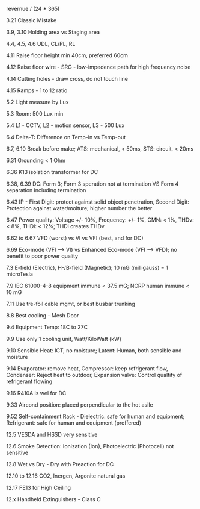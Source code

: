 revernue / (24 * 365)

3.21             Classic Mistake

3.9, 3.10        Holding area vs Staging area

4.4, 4.5, 4.6    UDL, CL/PL, RL

4.11             Raise floor height min 40cm, preferred 60cm

4.12             Raise floor wire - SRG - low-impedence path for high frequency noise

4.14             Cutting holes - draw cross, do not touch line

4.15             Ramps - 1 to 12 ratio

5.2              Light measure by Lux

5.3              Room: 500 Lux min

5.4              L1 - CCTV, L2 - motion sensor, L3 - 500 Lux

6.4              Delta-T: Difference on Temp-in vs Temp-out

6.7, 6.10        Break before make; ATS: mechanical, < 50ms, STS: circuit, < 20ms

6.31             Grounding < 1 Ohm

6.36             K13 isolation transformer for DC

6.38, 6.39       DC: Form 3; Form 3 speration not at termination VS Form 4 separation including termination

6.43             IP - First Digit: protect against solid object penetration, Second Digit: Protection against water/moiture; higher number the better

6.47             Power quality: Voltage +/- 10%, Frequency: +/- 1%, CMN: < 1%, THDv: < 8%, THDi: < 12%; THDi creates THDv

6.62 to 6.67     VFD (worst) vs VI vs VFI (best, and for DC)

6.69             Eco-mode (VFI --> VI) vs Enhanced Eco-mode (VFI --> VFD); no benefit to poor power quality

7.3              E-field (Electric), H-/B-field (Magnetic); 10 mG (milligauss) = 1 microTesla

7.9              IEC 61000-4-8 equipment immune < 37.5 mG; NCRP human immune < 10 mG

7.11             Use tre-foil cable mgmt, or best busbar trunking

8.8              Best cooling - Mesh Door

9.4              Equipment Temp: 18C to 27C

9.9              Use only 1 cooling unit, Watt/KiloWatt (kW)

9.10             Sensible Heat: ICT, no moisture; Latent: Human, both sensible and moisture

9.14             Evaporator: remove heat, Compressor: keep refrigerant flow, Condenser: Reject heat to outdoor, Expansion valve: Control qualtity of refrigerant flowing

9.16             R410A is wel for DC

9.33             Aircond position: placed perpendicular to the hot asile

9.52             Self-containment Rack - Dielectric: safe for human and equipment; Refrigerant: safe for human and equipment (preffered)

12.5             VESDA and HSSD very sensitive

12.6             Smoke Detection: Ionization (Ion), Photoelectric (Photocell) not sensitive

12.8             Wet vs Dry - Dry with Preaction for DC

12.10 to 12.16   CO2, Inergen, Argonite natural gas

12.17            FE13 for High Ceiling

12.x             Handheld Extinguishers - Class C
